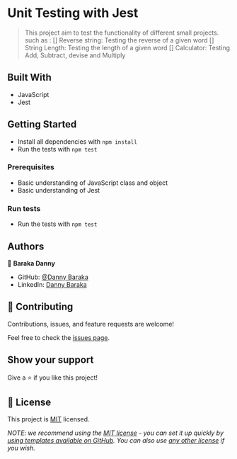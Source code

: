 # Unit Testing with Jest

> This project aim to test the functionality of different small projects. such as :
> [] Reverse string: Testing the reverse of a given word
> [] String Length: Testing the length of a given word
> [] Calculator: Testing Add, Subtract, devise and Multiply

## Built With

- JavaScript
- Jest

## Getting Started

- Install all dependencies with `npm install`
- Run the tests with `npm test`

### Prerequisites

- Basic understanding of JavaScript class and object
- Basic understanding of Jest

### Run tests

- Run the tests with `npm test`

## Authors

👤 **Baraka Danny**

- GitHub: [@Danny Baraka](https://github.com/barakadanny?tab=repositories)
- LinkedIn: [Danny Baraka](https://www.linkedin.com/in/danny-baraka-589156169/)

## 🤝 Contributing

Contributions, issues, and feature requests are welcome!

Feel free to check the [issues page](../../issues/).

## Show your support

Give a ⭐️ if you like this project!

## 📝 License

This project is [MIT](./LICENSE) licensed.

_NOTE: we recommend using the [MIT license](https://choosealicense.com/licenses/mit/) - you can set it up quickly by [using templates available on GitHub](https://docs.github.com/en/communities/setting-up-your-project-for-healthy-contributions/adding-a-license-to-a-repository). You can also use [any other license](https://choosealicense.com/licenses/) if you wish._
